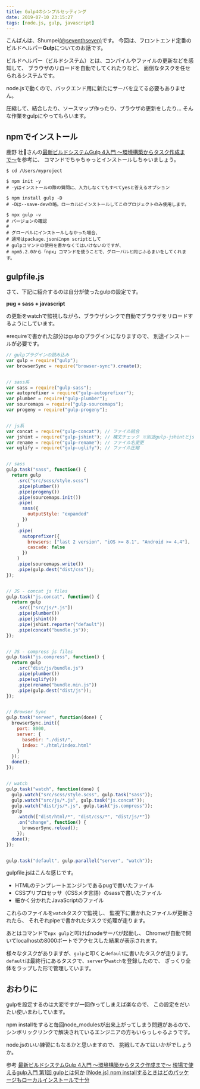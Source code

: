 ```yaml
---
title: Gulp4のシンプルセッティング
date: 2019-07-10 23:15:27
tags: [node.js, gulp, javascript]
---
```


こんばんは、Shumpei[(@seventhseven)](https://twitter.com/seventhseven)です。
今回は、フロントエンド定番のビルドヘルパー**Gulp**についてのお話です。

ビルドヘルパー（ビルドシステム）とは、コンパイルやファイルの更新などを感知して、
ブラウザのリロードを自動でしてくれたりなど、
面倒なタスクを任せられるシステムです。

node.jsで動くので、バックエンド用に新たにサーバを立てる必要もありません。

圧縮して、結合したり、ソースマップ作ったり、ブラウザの更新をしたり…
そんな作業をgulpにやってもらいます。



## npmでインストール
鹿野 壮さんの[最新ビルドシステムGulp 4入門 〜環境構築からタスク作成まで〜](https://qiita.com/tonkotsuboy_com/items/9ab83fe0f25cf0b010f3)を参考に、
コマンドでちゃちゃっとインストールしちゃいましょう。

```
$ cd /Users/myproject

$ npm init -y
# -yはインストールの際の質問に、入力しなくてもすべてyesと答えるオプション

$ npm install gulp -D
# -Dは--save-devの略。ローカルにインストールしてこのプロジェクトのみ使用します。

$ npx gulp -v
# バージョンの確認
# 
# グローバルにインストールしなかった場合、
# 通常はpackage.jsonにnpm scriptとして
# gulpコマンドの使用を書かなくてはいけないのですが、
# npm5.2.0から「npx」コマンドを使うことで、グローバルと同じふるまいをしてくれます。
```

## gulpfile.js

さて、下記に紹介するのは自分が使ったgulpの設定です。

**pug + sass + javascript**

の更新をwatchで監視しながら、ブラウザシンクで自動でブラウザをリロードするようにしています。

※requireで書かれた部分はgulpのプラグインになりますので、
別途インストールが必要です。

```js
// gulpプラグインの読み込み
var gulp = require("gulp");
var browserSync = require("browser-sync").create();


// sass系
var sass = require("gulp-sass");
var autoprefixer = require("gulp-autoprefixer");
var plumber = require("gulp-plumber");
var sourcemaps = require("gulp-sourcemaps");
var progeny = require("gulp-progeny");


// js系
var concat = require("gulp-concat"); // ファイル結合
var jshint = require("gulp-jshint"); // 構文チェック ※別途gulp-jshintとjshintをインストールする必要がある
var rename = require("gulp-rename"); // ファイル名変更
var uglify = require("gulp-uglify"); // ファイル圧縮


// sass
gulp.task("sass", function() {
  return gulp
    .src("src/scss/style.scss")
    .pipe(plumber())
    .pipe(progeny())
    .pipe(sourcemaps.init())
    .pipe(
      sass({
        outputStyle: "expanded"
      })
    )
    .pipe(
      autoprefixer({
        browsers: ["last 2 version", "iOS >= 8.1", "Android >= 4.4"],
        cascade: false
      })
    )
    .pipe(sourcemaps.write())
    .pipe(gulp.dest("dist/css"));
});


// JS - concat js files
gulp.task("js.concat", function() {
  return gulp
    .src(["src/js/*.js"])
    .pipe(plumber())
    .pipe(jshint())
    .pipe(jshint.reporter("default"))
    .pipe(concat("bundle.js"));
});


// JS - compress js files
gulp.task("js.compress", function() {
  return gulp
    .src("dist/js/bundle.js")
    .pipe(plumber())
    .pipe(uglify())
    .pipe(rename("bundle.min.js"))
    .pipe(gulp.dest("dist/js"));
});


// Browser Sync
gulp.task("server", function(done) {
  browserSync.init({
    port: 8000,
    server: {
      baseDir: "./dist/",
      index: "./html/index.html"
    }
  });
  done();
});


// watch
gulp.task("watch", function(done) {
  gulp.watch("src/scss/style.scss", gulp.task("sass"));
  gulp.watch("src/js/*.js", gulp.task("js.concat"));
  gulp.watch("dist/js/*.js", gulp.task("js.compress"));
  gulp
    .watch(["dist/html/*", "dist/css/*", "dist/js/*"])
    .on("change", function() {
      browserSync.reload();
    });
  done();
});


gulp.task("default", gulp.parallel("server", "watch"));
```

gulpfile.jsはこんな感じです。

- HTMLのテンプレートエンジンであるpugで書いたファイル
- CSSプリプロセッサ（CSSメタ言語）のsassで書いたファイル
- 細かく分かれたJavaScriptのファイル

これらのファイルを`watch`タスクで監視し、
監視下に置かれたファイルが更新されたら、
それぞれpipeで書かれたタスクで処理が走ります。

あとはコマンドで`npx gulp`と叩けばnodeサーバが起動し、
Chromeが自動で開いてlocalhostの8000ポートでアクセスした結果が表示されます。

様々なタスクがありますが、`gulp`と叩くと`default`に書いたタスクが走ります。
`default`は最終行にあるタスクで、`server`や`watch`を登録したので、
ざっくり全体をラップした形で管理しています。

## おわりに
gulpを設定するのは大変ですが一回作ってしまえば楽なので、
この設定をだいたい使いまわしています。

npm installをすると毎回node_modulesが出来上がってしまう問題があるので、
シンボリックリンクで解決されているエンジニアの方もいらっしゃるようです。

node.jsのいい練習にもなるかと思いますので、
挑戦してみてはいかがでしょうか。


参考
[最新ビルドシステムGulp 4入門 〜環境構築からタスク作成まで〜](https://qiita.com/tonkotsuboy_com/items/9ab83fe0f25cf0b010f3)
[現場で使えるgulp入門 第1回 gulpとは何か](https://app.codegrid.net/entry/gulp-1)
[[Node.js] npm installするときはどのパッケージもローカルインストールで十分](https://arui.tech/why-locally-install-is-much-better-than-globally-in-npm/)
